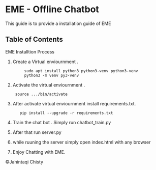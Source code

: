 # EME - Offline Chatbot
This guide is to provide a installation guide of EME
## Table of Contents

EME Installtion Process


1. Create a Virtual enviournment . 

			sudo apt install python3 python3-venv python3-venv
			python3 -m venv py3-venv

2. Activate the virtual enviournment . 

		source .../bin/activate

3. After activate virtual enviournment install requirements.txt.
	
		  pip install --upgrade -r requirements.txt
		  
4. Train the chat bot . Simply run chatbot_train.py
5. After that run server.py
6. while ruuning the server simply open index.html with any browser 
7. Enjoy Chatting with EME.

©Jahintaqi Chisty
